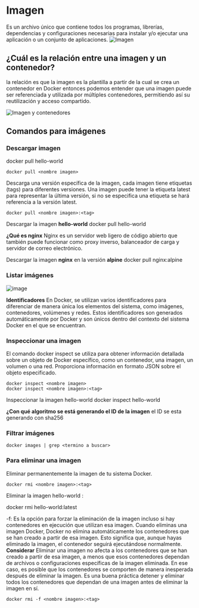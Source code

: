# Imagen
Es un archivo único que contiene todos los programas, librerías, dependencias y configuraciones necesarias para instalar y/o ejecutar una aplicación o un conjunto de aplicaciones.
![Imagen](imagenes/imagen.PNG)


## ¿Cuál es la relación entre una imagen y un contenedor? 
la relación es que la imagen es la plantilla a partir de la cual se crea un contenedor en Docker entonces podemos entender que una imagen puede ser referenciada y utilizada por múltiples contenedores, permitiendo así su reutilización y acceso compartido.


![Imagen y contenedores](imagenes/imagenYcontenedores.JPG)
## Comandos para imágenes

### Descargar imagen
docker pull hello-world

```
docker pull <nombre imagen> 
```

Descarga una versión específica de la imagen, cada imagen tiene etiquetas (tags) para diferentes versiones.
Una imagen puede tener la etiqueta latest para representar la última versión, si no se especifica una etiqueta se hará referencia a la versión latest.

```
docker pull <nombre imagen>:<tag>
```

Descargar la imagen **hello-world**
docker pull hello-world

**¿Qué es nginx**
Nginx es un servidor web ligero de código abierto que también puede funcionar como proxy inverso, balanceador de carga y servidor de correo electrónico.

Descargar la imagen  **nginx** en la versión **alpine**
docker pull nginx:alpine

### Listar imágenes

![image](https://github.com/jossC11/2024A-ISWD633-GR1/assets/94476123/d02f9be0-6c0b-4d4f-be87-21627de47716)


**Identificadores**
En Docker, se utilizan varios identificadores para diferenciar de manera única los elementos del sistema, como imágenes, contenedores, volúmenes y redes. Estos identificadores son generados automáticamente por Docker y son únicos dentro del contexto del sistema Docker en el que se encuentran. 

### Inspeccionar una imagen
El comando docker inspect se utiliza para obtener información detallada sobre un objeto de Docker específico, como un contenedor, una imagen, un volumen o una red.  Proporciona información en formato JSON sobre el objeto especificado.

```
docker inspect <nombre imagen>
docker inspect <nombre imagen>:<tag>
```

Inspeccionar la imagen hello-world 
docker inspect hello-world

**¿Con qué algoritmo se está generando el ID de la imagen**
el  ID se esta generando con sha256

### Filtrar imágenes

```
docker images | grep <termino a buscar>

```

### Para eliminar una imagen
Eliminar permanentemente la imagen de tu sistema Docker.

```
docker rmi <nombre imagen>:<tag>
```

Eliminar la imagen hello-world :

docker rmi hello-world:latest


-f: Es la opción para forzar la eliminación de la imagen incluso si hay contenedores en ejecución que utilizan esa imagen.
Cuando eliminas una imagen Docker, Docker no elimina automáticamente los contenedores que se han creado a partir de esa imagen. Esto significa que, aunque hayas eliminado la imagen, el contenedor seguirá ejecutándose normalmente.  
**Considerar**
Eliminar una imagen no afecta a los contenedores que se han creado a partir de esa imagen, a menos que esos contenedores dependan de archivos o configuraciones específicas de la imagen eliminada. En ese caso, es posible que los contenedores se comporten de manera inesperada después de eliminar la imagen.
Es una buena práctica detener y eliminar todos los contenedores que dependan de una imagen antes de eliminar la imagen en sí.

```
docker rmi -f <nombre imagen>:<tag>
```

